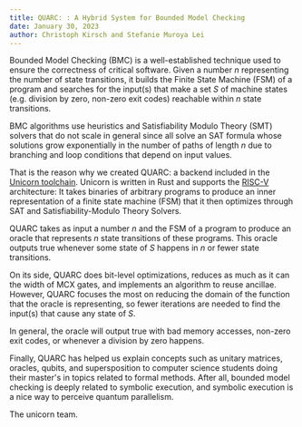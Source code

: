 ```yaml
---
title: QUARC: : A Hybrid System for Bounded Model Checking
date: January 30, 2023
author: Christoph Kirsch and Stefanie Muroya Lei
---
```


Bounded Model Checking (BMC) is a well-established technique used to ensure the correctness of critical software. Given a number *n* representing the number of state transitions, it builds the Finite State Machine (FSM) of a program and searches for the input(s) that make a set *S* of machine states (e.g. division by zero, non-zero exit codes) reachable within *n* state transitions.


BMC algorithms use heuristics and Satisfiability Modulo Theory (SMT) solvers that do not scale in general since all solve an SAT formula whose solutions grow exponentially in the number of paths of length *n* due to branching and loop conditions that depend on input values.
 

That is the reason why we created QUARC: a backend included in the [Unicorn toolchain](https://github.com/cksystemsgroup/unicorn). Unicorn is written in Rust and supports the [RISC-V](https://en.wikipedia.org/wiki/RISC-V) architecture: It takes binaries of arbitrary programs to produce an inner representation of a finite state machine (FSM) that it then optimizes through SAT and Satisfiability-Modulo Theory Solvers.

QUARC takes as input a number *n* and the FSM of a program to produce an oracle that represents *n* state transitions of these programs. This oracle outputs true whenever some state of *S* happens in *n* or fewer state transitions.

On its side, QUARC does bit-level optimizations, reduces as much as it can the width of MCX gates, and implements an algorithm to reuse ancillae. However, QUARC focuses the most on reducing the domain of the function that the oracle is representing, so fewer iterations are needed to find the input(s) that cause any state of *S*.

In general, the oracle will output true with bad memory accesses, non-zero exit codes, or whenever a division by zero happens.

Finally, QUARC has helped us explain concepts such as unitary matrices, oracles, qubits, and supersposition to computer science students doing their master's in topics related to formal methods. After all, bounded model checking is deeply related to symbolic execution, and symbolic execution is a nice way to perceive quantum parallelism.

The unicorn team.

